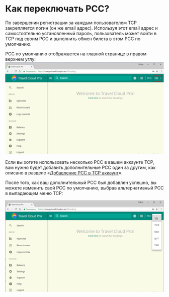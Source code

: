 # Как переключать РСС?

По завершении регистрации за каждым пользователем TCP закрепляется логин \(он же email адрес\). Используя этот email адрес и самостоятельно установленный пароль, пользователь может войти в ТСР под своим PCC и выполнить обмен билета в этом PCC по умолчанию.

PCC по умолчанию отображается на главной странице в правом верхнем углу:![](/assets/DefaultPCC.png)

Если вы хотите использовать несколько PCC в вашем аккаунте TCP, вам нужно будет добавить дополнительные PCC один за другим, как описано в разделе «[Добавление РСС в ТСР аккаунт](/chapter1/nastroiki-tcp/dobavit-pcc-v-tcp-akkaunt.md)».

После того, как ваш дополнительный PCC был добавлен успешно, вы можете изменить свой PCC по умолчанию, выбрав альтернативный PCC в выпадающем меню TCP:

![](/assets/SwitchPCCs.png)





